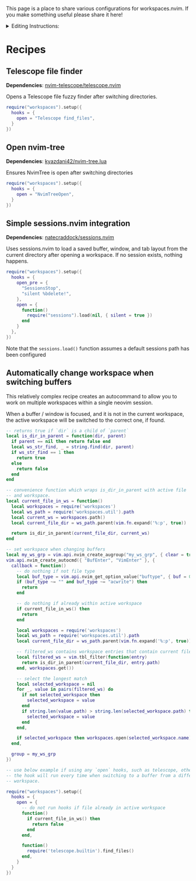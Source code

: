 This page is a place to share various configurations for workspaces.nvim. If you make something useful please share it here!

<details>
<summary>Editing Instructions:</summary><br>
Please follow the following format:

## Short Title or Description (h2)
**Dependencies**: *list required plugins if applicable*

*briefly explain the behavior*

```lua
require("workspaces.nvim").setup({
  -- setup code here
})
```
Further details, notes, instructions, etc. here.

*If you feel the need to deviate from this format that is fine, but try to keep things organized!*
</details>

# Recipes

## Telescope file finder
**Dependencies**: [nvim-telescope/telescope.nvim](https://github.com/nvim-telescope/telescope.nvim)

Opens a Telescope file fuzzy finder after switching directories.

```lua
require("workspaces").setup({
  hooks = {
    open = "Telescope find_files",
  } 
})
```

## Open nvim-tree
**Dependencies**: [kyazdani42/nvim-tree.lua](https://github.com/kyazdani42/nvim-tree.lua)

Ensures NvimTree is open after switching directories

```lua
require("workspaces").setup({
  hooks = {
    open = "NvimTreeOpen",
  }
})
```

## Simple sessions.nvim integration
**Dependencies**: [natecraddock/sessions.nvim](https://github.com/natecraddock/sessions.nvim)

Uses sessions.nvim to load a saved buffer, window, and tab layout from the current directory
after opening a workspace. If no session exists, nothing happens.

```lua
require("workspaces").setup({
  hooks = {
    open_pre = {
      "SessionsStop",
      "silent %bdelete!",
    },
    open = {
      function()
        require("sessions").load(nil, { silent = true })
      end
    }
  },
})
```
Note that the `sessions.load()` function assumes a default sessions path has been configured

## Automatically change workspace when switching buffers

This relatively complex recipe creates an autocommand to allow you to work on
multiple workspaces within a single neovim session.

When a buffer / window is focused, and it is not in the current workspace, the
active workspace will be switched to the correct one, if found.

```lua
-- returns true if `dir` is a child of `parent`
local is_dir_in_parent = function(dir, parent)
  if parent == nil then return false end
  local ws_str_find, _ = string.find(dir, parent)
  if ws_str_find == 1 then
    return true
  else
    return false
  end
end

-- convenience function which wraps is_dir_in_parent with active file
-- and workspace.
local current_file_in_ws = function()
  local workspaces = require('workspaces')
  local ws_path = require('workspaces.util').path
  local current_ws = workspaces.path()
  local current_file_dir = ws_path.parent(vim.fn.expand('%:p', true))

  return is_dir_in_parent(current_file_dir, current_ws)
end

-- set workspace when changing buffers
local my_ws_grp = vim.api.nvim_create_augroup("my_ws_grp", { clear = true })
vim.api.nvim_create_autocmd({ "BufEnter", "VimEnter" }, {
  callback = function()
    -- do nothing if not file type
    local buf_type = vim.api.nvim_get_option_value("buftype", { buf = 0 })
    if (buf_type ~= "" and buf_type ~= "acwrite") then
      return
    end

    -- do nothing if already within active workspace
    if current_file_in_ws() then
      return
    end

    local workspaces = require('workspaces')
    local ws_path = require('workspaces.util').path
    local current_file_dir = ws_path.parent(vim.fn.expand('%:p', true))

    -- filtered_ws contains workspace entries that contain current file
    local filtered_ws = vim.tbl_filter(function(entry)
      return is_dir_in_parent(current_file_dir, entry.path)
    end, workspaces.get())

    -- select the longest match
    local selected_workspace = nil
    for _, value in pairs(filtered_ws) do
      if not selected_workspace then
        selected_workspace = value
      end
      if string.len(value.path) > string.len(selected_workspace.path) then
        selected_workspace = value
      end
    end,

    if selected_workspace then workspaces.open(selected_workspace.name) end
  end,

  group = my_ws_grp
})

-- use below example if using any `open` hooks, such as telescope, otherwise
-- the hook will run every time when switching to a buffer from a different
-- workspace.

require("workspaces").setup({
  hooks = {
    open = {
      -- do not run hooks if file already in active workspace
      function()
        if current_file_in_ws() then
          return false
        end
      end,

      function()
        require('telescope.builtin').find_files()
      end,
    }
  }
})
```
